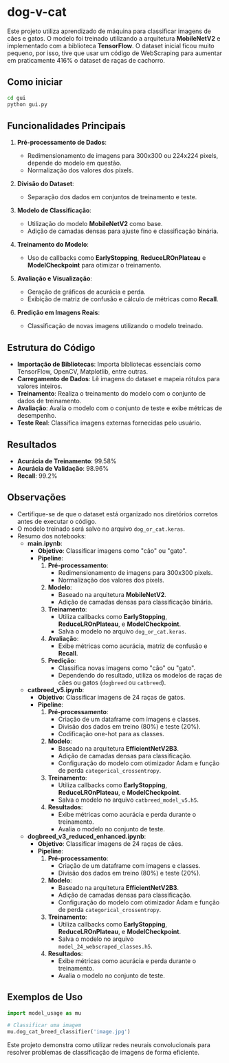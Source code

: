 # dog-v-cat

Este projeto utiliza aprendizado de máquina para classificar imagens de cães e gatos. O modelo foi treinado utilizando a arquitetura **MobileNetV2** e implementado com a biblioteca **TensorFlow**.
O dataset inicial ficou muito pequeno, por isso, tive que usar um código de WebScraping para aumentar em praticamente 416% o dataset de raças de cachorro.

## Como iniciar
```bash
cd gui
python gui.py
```

## Funcionalidades Principais

1. **Pré-processamento de Dados**:
   - Redimensionamento de imagens para 300x300 ou 224x224 pixels, depende do modelo em questão.
   - Normalização dos valores dos pixels.

2. **Divisão do Dataset**:
   - Separação dos dados em conjuntos de treinamento e teste.

3. **Modelo de Classificação**:
   - Utilização do modelo **MobileNetV2** como base.
   - Adição de camadas densas para ajuste fino e classificação binária.

4. **Treinamento do Modelo**:
   - Uso de callbacks como **EarlyStopping**, **ReduceLROnPlateau** e **ModelCheckpoint** para otimizar o treinamento.

5. **Avaliação e Visualização**:
   - Geração de gráficos de acurácia e perda.
   - Exibição de matriz de confusão e cálculo de métricas como **Recall**.

6. **Predição em Imagens Reais**:
   - Classificação de novas imagens utilizando o modelo treinado.

## Estrutura do Código

- **Importação de Bibliotecas**: Importa bibliotecas essenciais como TensorFlow, OpenCV, Matplotlib, entre outras.
- **Carregamento de Dados**: Lê imagens do dataset e mapeia rótulos para valores inteiros.
- **Treinamento**: Realiza o treinamento do modelo com o conjunto de dados de treinamento.
- **Avaliação**: Avalia o modelo com o conjunto de teste e exibe métricas de desempenho.
- **Teste Real**: Classifica imagens externas fornecidas pelo usuário.

## Resultados

- **Acurácia de Treinamento**: 99.58%
- **Acurácia de Validação**: 98.96%
- **Recall**: 99.2%

## Observações
- Certifique-se de que o dataset está organizado nos diretórios corretos antes de executar o código.
- O modelo treinado será salvo no arquivo `dog_or_cat.keras`.
- Resumo dos notebooks:
  - **main.ipynb**:
    - **Objetivo**: Classificar imagens como "cão" ou "gato".
    - **Pipeline**:
      1. **Pré-processamento**:
         - Redimensionamento de imagens para 300x300 pixels.
         - Normalização dos valores dos pixels.
      2. **Modelo**:
         - Baseado na arquitetura **MobileNetV2**.
         - Adição de camadas densas para classificação binária.
      3. **Treinamento**:
         - Utiliza callbacks como **EarlyStopping**, **ReduceLROnPlateau**, e **ModelCheckpoint**.
         - Salva o modelo no arquivo `dog_or_cat.keras`.
      4. **Avaliação**:
         - Exibe métricas como acurácia, matriz de confusão e **Recall**.
      5. **Predição**:
         - Classifica novas imagens como "cão" ou "gato".
         - Dependendo do resultado, utiliza os modelos de raças de cães ou gatos (`dogbreed` ou `catbreed`).
  - **catbreed_v5.ipynb**:
    - **Objetivo**: Classificar imagens de 24 raças de gatos.
    - **Pipeline**:
      1. **Pré-processamento**:
         - Criação de um dataframe com imagens e classes.
         - Divisão dos dados em treino (80%) e teste (20%).
         - Codificação one-hot para as classes.
      2. **Modelo**:
         - Baseado na arquitetura **EfficientNetV2B3**.
         - Adição de camadas densas para classificação.
         - Configuração do modelo com otimizador Adam e função de perda `categorical_crossentropy`.
      3. **Treinamento**:
         - Utiliza callbacks como **EarlyStopping**, **ReduceLROnPlateau**, e **ModelCheckpoint**.
         - Salva o modelo no arquivo `catbreed_model_v5.h5`.
      4. **Resultados**:
         - Exibe métricas como acurácia e perda durante o treinamento.
         - Avalia o modelo no conjunto de teste.
  - **dogbreed_v3_reduced_enhanced.ipynb**:
    - **Objetivo**: Classificar imagens de 24 raças de cães.
    - **Pipeline**:
      1. **Pré-processamento**:
         - Criação de um dataframe com imagens e classes.
         - Divisão dos dados em treino (80%) e teste (20%).
      2. **Modelo**:
         - Baseado na arquitetura **EfficientNetV2B3**.
         - Adição de camadas densas para classificação.
         - Configuração do modelo com otimizador Adam e função de perda `categorical_crossentropy`.
      3. **Treinamento**:
         - Utiliza callbacks como **EarlyStopping**, **ReduceLROnPlateau**, e **ModelCheckpoint**.
         - Salva o modelo no arquivo `model_24_webscraped_classes.h5`.
      4. **Resultados**:
         - Exibe métricas como acurácia e perda durante o treinamento.
         - Avalia o modelo no conjunto de teste.

## Exemplos de Uso

```python
import model_usage as mu

# Classificar uma imagem
mu.dog_cat_breed_classifier('image.jpg')
```

Este projeto demonstra como utilizar redes neurais convolucionais para resolver problemas de classificação de imagens de forma eficiente.
